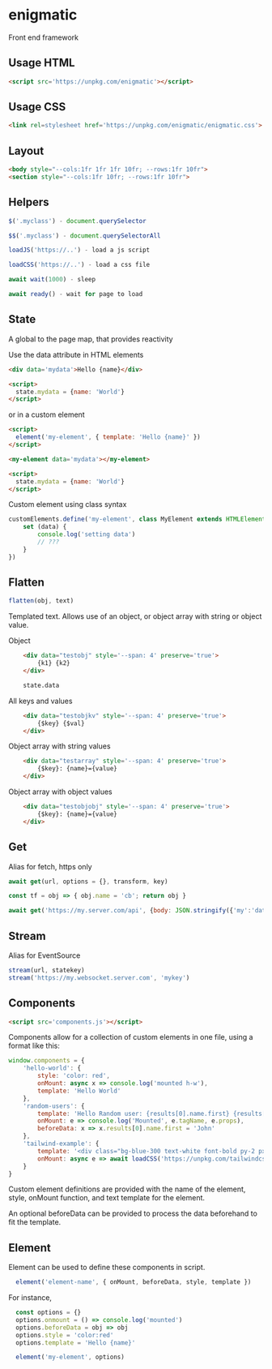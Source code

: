 # enigmatic
Front end framework

## Usage HTML
````html
<script src='https://unpkg.com/enigmatic'></script>
````

## Usage CSS
````html
<link rel=stylesheet href='https://unpkg.com/enigmatic/enigmatic.css'>
````

## Layout
```html
<body style="--cols:1fr 1fr 1fr 10fr; --rows:1fr 10fr">
<section style="--cols:1fr 10fr; --rows:1fr 10fr">
```

## Helpers
````js
$('.myclass') - document.querySelector

$$('.myclass') - document.querySelectorAll

loadJS('https://..') - load a js script

loadCSS('https://..') - load a css file

await wait(1000) - sleep

await ready() - wait for page to load
````

## State
A global to the page map, that provides reactivity

Use the data attribute in HTML elements
````html
<div data='mydata'>Hello {name}</div>

<script>
  state.mydata = {name: 'World'}
</script>
````
or in a custom element
````html
<script>
  element('my-element', { template: 'Hello {name}' })
</script>

<my-element data='mydata'></my-element>

<script>
  state.mydata = {name: 'World'}
</script>
````
Custom element using class syntax
````js
customElements.define('my-element', class MyElement extends HTMLElement {
    set (data) {
        console.log('setting data')
        // ???
    }
})
````
## Flatten
````js
flatten(obj, text)
````
Templated text. Allows use of an object, or object array with string or object value.

Object
````html
    <div data="testobj" style='--span: 4' preserve='true'>
        {k1} {k2}
    </div>

    state.data
````
All keys and values
````html
    <div data="testobjkv" style='--span: 4' preserve='true'>
        {$key} {$val}
    </div>
````
Object array with string values
````html
    <div data="testarray" style='--span: 4' preserve='true'>
        {$key}: {name}={value}
    </div>
````
Object array with object values
````html
    <div data="testobjobj" style='--span: 4' preserve='true'>
        {$key}: {name}={value}
    </div>
````
## Get
Alias for fetch, https only
````js
await get(url, options = {}, transform, key)

const tf = obj => { obj.name = 'cb'; return obj }

await get('https://my.server.com/api', {body: JSON.stringify({'my':'data'}), tf, 'mykey'})
````

## Stream
Alias for EventSource
````js
stream(url, statekey)
stream('https://my.websocket.server.com', 'mykey')
````

## Components
````html
<script src='components.js'></script>
````
Components allow for a collection of custom elements in one file, using a format like this:
````js
window.components = {
    'hello-world': {
        style: 'color: red',
        onMount: async x => console.log('mounted h-w'),
        template: 'Hello World'
    },
    'random-users': {
        template: 'Hello Random user: {results[0].name.first} {results[0].name.last}',
        onMount: e => console.log('Mounted', e.tagName, e.props),
        beforeData: x => x.results[0].name.first = 'John'
    },
    'tailwind-example': {
        template: '<div class="bg-blue-300 text-white font-bold py-2 px-4 rounded">I am Tailwind</div>',
        onMount: async e => await loadCSS('https://unpkg.com/tailwindcss@^1.0/dist/tailwind.min.css')
    }
}
````
Custom element definitions are provided with the name of the element, style, onMount function, and text template for the element.

An optional beforeData can be provided to process the data beforehand to fit the template.

## Element
Element can be used to define these components in script.
````js
  element('element-name', { onMount, beforeData, style, template })
````
For instance,
````js
  const options = {}
  options.onmount = () => console.log('mounted')
  options.beforeData = obj => obj
  options.style = 'color:red'
  options.template = 'Hello {name}'

  element('my-element', options)
````